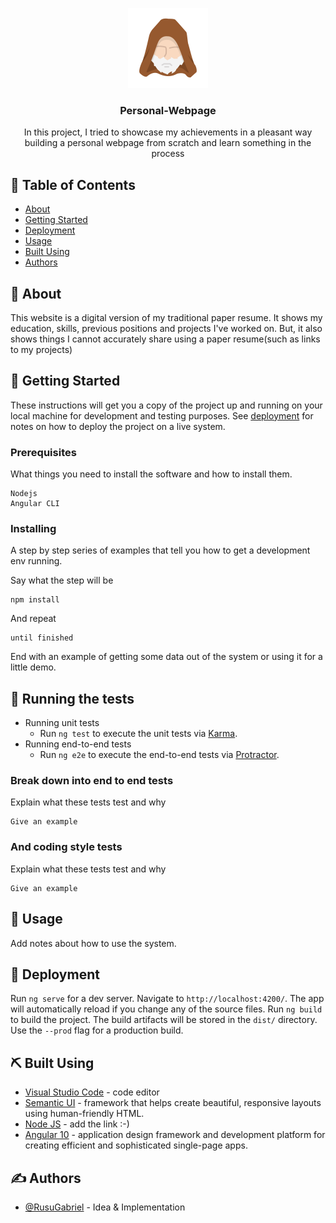 <p align="center">
   <img width="128" height="128" src="./src/assets/images/logo.png">
</p>

<h3 align="center">Personal-Webpage</h3>

<p align="center"> 
      In this project, I tried to showcase my achievements in a pleasant way building a personal webpage from scratch and learn something in the process 
    <br> 
</p>

## 📝 Table of Contents
- [About](#about)
- [Getting Started](#getting_started)
- [Deployment](#deployment)
- [Usage](#usage)
- [Built Using](#built_using)
- [Authors](#authors)

## 🧐 About <a name = "about"></a>
This website is a digital version of my traditional paper resume. It shows my education, skills,  previous positions and projects I've worked on. But, it also shows things I cannot accurately share using a paper resume(such as links to my projects)

## 🏁 Getting Started <a name = "getting_started"></a>
These instructions will get you a copy of the project up and running on your local machine for development and testing purposes. See [deployment](#deployment) for notes on how to deploy the project on a live system.

### Prerequisites
What things you need to install the software and how to install them.

```
Nodejs
Angular CLI
```

### Installing
A step by step series of examples that tell you how to get a development env running.

Say what the step will be

```
npm install
```

And repeat

```
until finished
```

End with an example of getting some data out of the system or using it for a little demo.

## 🔧 Running the tests <a name = "tests"></a>

- Running unit tests
    - Run `ng test` to execute the unit tests via [Karma](https://karma-runner.github.io).
- Running end-to-end tests
    - Run `ng e2e` to execute the end-to-end tests via [Protractor](http://www.protractortest.org/).

### Break down into end to end tests
Explain what these tests test and why

```
Give an example
```

### And coding style tests
Explain what these tests test and why

```
Give an example
```

## 🎈 Usage <a name="usage"></a>
Add notes about how to use the system.

## 🚀 Deployment <a name = "deployment"></a>
Run `ng serve` for a dev server. Navigate to `http://localhost:4200/`. The app will automatically reload if you change any of the source files.
Run `ng build` to build the project. The build artifacts will be stored in the `dist/` directory. Use the `--prod` flag for a production build.
## ⛏️ Built Using <a name = "built_using"></a>
- [Visual Studio Code](https://code.visualstudio.com/) - code editor
- [Semantic UI](https://semantic-ui.com/) - framework that helps create beautiful, responsive layouts using human-friendly HTML.
- [Node JS]() - add the link :-)
- [Angular 10](https://angular.io/) - application design framework and development platform for creating efficient and sophisticated single-page apps.

## ✍️ Authors <a name = "authors"></a>
- [@RusuGabriel](https://github.com/RusuGabriel) - Idea & Implementation

